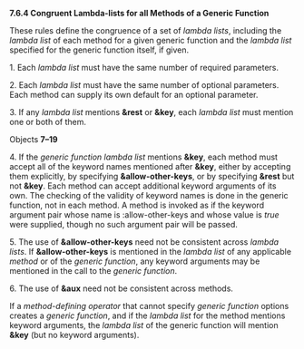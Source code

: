 **7.6.4 Congruent Lambda-lists for all Methods of a Generic Function** 

These rules define the congruence of a set of *lambda lists*, including the *lambda list* of each method for a given generic function and the *lambda list* specified for the generic function itself, if given. 

1\. Each *lambda list* must have the same number of required parameters. 

2\. Each *lambda list* must have the same number of optional parameters. Each method can supply its own default for an optional parameter. 

3\. If any *lambda list* mentions **&rest** or **&key**, each *lambda list* must mention one or both of them. 

Objects **7–19**

 

 

4\. If the *generic function lambda list* mentions **&key**, each method must accept all of the keyword names mentioned after **&key**, either by accepting them explicitly, by specifying **&allow-other-keys**, or by specifying **&rest** but not **&key**. Each method can accept additional keyword arguments of its own. The checking of the validity of keyword names is done in the generic function, not in each method. A method is invoked as if the keyword argument pair whose name is :allow-other-keys and whose value is *true* were supplied, though no such argument pair will be passed. 

5\. The use of **&allow-other-keys** need not be consistent across *lambda lists*. If **&allow-other-keys** is mentioned in the *lambda list* of any applicable *method* or of the *generic function*, any keyword arguments may be mentioned in the call to the *generic function*. 

6\. The use of **&aux** need not be consistent across methods. 

If a *method-defining operator* that cannot specify *generic function* options creates a *generic function*, and if the *lambda list* for the method mentions keyword arguments, the *lambda list* of the generic function will mention **&key** (but no keyword arguments). 

